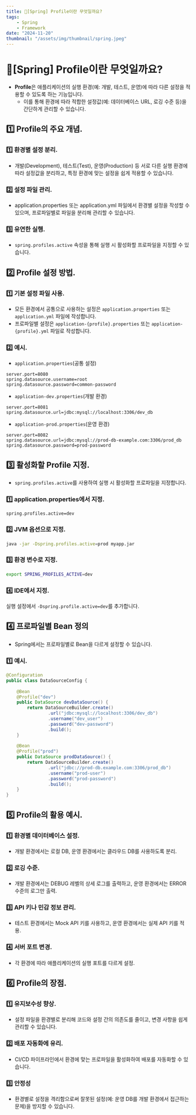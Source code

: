 ```yaml
---
title: 🍃[Spring] Profile이란 무엇일까요?
tags:
    - Spring
    - Framework
date: "2024-11-20"
thumbnail: "/assets/img/thumbnail/spring.jpeg"
---
```


# 🍃[Spring] Profile이란 무엇일까요?
- **Profile**은 애플리케이션의 실행 환경(예: 개발, 테스트, 운영)에 따라 다른 설정을 적용할 수 있도록 하는 기능입니다.
    - 이를 통해 환경에 따라 적합한 설정값(예: 데이터베이스 URL, 로깅 수준 등)을 간단하게 관리할 수 있습니다.

## 1️⃣ Profile의 주요 개념.
### 1️⃣ 환경별 설정 분리.
- 개발(Development), 테스트(Test), 운영(Production) 등 서로 다른 실행 환경에 따라 설정값을 분리하고, 특정 환경에 맞는 설정을 쉽게 적용할 수 있습니다.

### 2️⃣ 설정 파일 관리.
- application.properties 또는 application.yml 파일에서 환경별 설정을 작성할 수 있으며, 프로파일별로 파일을 분리해 관리할 수 있습니다.

### 3️⃣ 유연한 실행.
- `spring.profiles.active` 속성을 통해 실행 시 활성화할 프로파일을 지정할 수 있습니다.

## 2️⃣ Profile 설정 방법.
### 1️⃣ 기본 설정 파일 사용.
- 모든 환경에서 공통으로 사용하는 설정은 `application.properties` 또는 `application.yml` 파일에 작성합니다.
- 프로파일별 설정은 `application-{profile}.properties` 또는 `application-{profile}.yml` 파일로 작성합니다.

### 2️⃣ 예시.
- `application.properties`(공통 설정)
```properties
server.port=8080
spring.datasource.username=root
spring.datasource.password=common-password
```

- `application-dev.properties`(개발 환경)
```properties
server.port=8081
spring.datasource.url=jdbc:mysql://localhost:3306/dev_db
```

- `application-prod.properties`(운영 환경)
```properties
server.port=8082
spring.datasource.url=jdbc:mysql://prod-db-example.com:3306/prod_db
spring.datasource.password=prod-password
```

## 3️⃣ 활성화할 Profile 지정.
- `spring.profiles.active`를 사용하여 실행 시 활성화할 프로파일을 지정합니다.

### 1️⃣ application.properties에서 지정.
```properties
spring.profiles.active=dev
```

### 2️⃣ JVM 옵션으로 지정.
```bash
java -jar -Dspring.profiles.active=prod myapp.jar
```

### 3️⃣ 환경 변수로 지정.
```bash
export SPRING_PROFILES_ACTIVE=dev
```

### 4️⃣ IDE에서 지정.
실행 설정에서 `-Dspring.profile.active=dev`를 추가합니다.

## 4️⃣ 프로파일별 Bean 정의
- Spring에서는 프로파일별로 Bean을 다르게 설정할 수 있습니다.

### 1️⃣ 예시.
```java
@Configuration
public class DataSourceConfig {
    
    @Bean
    @Profile("dev")
    public DataSource devDataSource() {
        return DataSourceBuilder.create()
                .url("jdbc:mysql://localhost:3306/dev_db")
                .username("dev_user")
                .password("dev-password")
                .build();
    }
    
    @Bean
    @Profile("prod")
    public DataSource prodDataSource() {
        return DataSourceBuilder.create()
                .url("jdbc://prod-db.example.com:3306/prod_db")
                .username("prod-user")
                .password("prod-password")
                .build();
    }
}
```

## 5️⃣ Profile의 활용 예시.
### 1️⃣ 환경별 데이터베이스 설정.
- 개발 환경에서는 로컬 DB, 운영 환경에서는 클라우드 DB를 사용하도록 분리.

### 2️⃣ 로깅 수준.
- 개발 환경에서는 DEBUG 레벨의 상세 로그를 출력하고, 운영 환경에서는 ERROR 수준의 로그만 출력.

### 3️⃣ API 키나 민감 정보 관리.
- 테스트 환경에서는 Mock API 키를 사용하고, 운영 환경에서는 실제 API 키를 적용.

### 4️⃣ 서버 포트 변경.
- 각 환경에 따라 애플리케이션의 실행 포트를 다르게 설정.

## 6️⃣ Profile의 장점.
### 1️⃣ 유지보수성 향상.
- 설정 파일을 환경별로 분리해 코드와 설정 간의 의존도를 줄이고, 변경 사항을 쉽게 관리할 수 있습니다.

### 2️⃣ 배포 자동화에 유리.
- CI/CD 파이프라인에서 환경에 맞는 프로파일을 활성화하여 배포를 자동화할 수 있습니다.

### 3️⃣ 안정성
- 환경별로 설정을 격리함으로써 잘못된 설정(예: 운영 DB를 개발 환경에서 접근하는 문제)을 방지할 수 있습니다.
